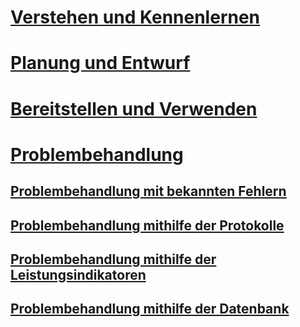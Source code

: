 # [Verstehen und Kennenlernen](/advanced-threat-analytics/understand-explore/what-is-ata)
# [Planung und Entwurf](/advanced-threat-analytics/plan-design/ata-capacity-planning)
# [Bereitstellen und Verwenden](/advanced-threat-analytics/deploy-use/install-ata)
# [Problembehandlung](troubleshooting-ata-using-logs.md)
## [Problembehandlung mit bekannten Fehlern](troubleshooting-ata-known-errors.md)
## [Problembehandlung mithilfe der Protokolle](troubleshooting-ata-using-logs.md)
## [Problembehandlung mithilfe der Leistungsindikatoren](troubleshooting-ata-using-perf-counters.md)
## [Problembehandlung mithilfe der Datenbank](troubleshooting-ata-using-ata-database.md)


<!--HONumber=May16_HO1-->


